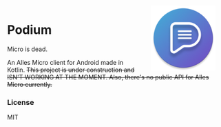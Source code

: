 <img src="https://raw.githubusercontent.com/idkwhatusernameuse/Podium/senpai/app/src/main/res/mipmap-xxxhdpi/ic_launcher_round.png" width="150" align="right" hspace="20" />

# Podium

Micro is dead.

An Alles Micro client for Android made in Kotlin. ~~This project is under construction and ISN'T WORKING AT THE MOMENT. Also, there's no public API for Alles Micro currently.~~

### License

MIT
